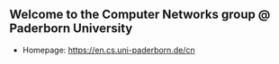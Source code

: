 ## Welcome to the Computer Networks group @ Paderborn University

* Homepage: https://en.cs.uni-paderborn.de/cn
